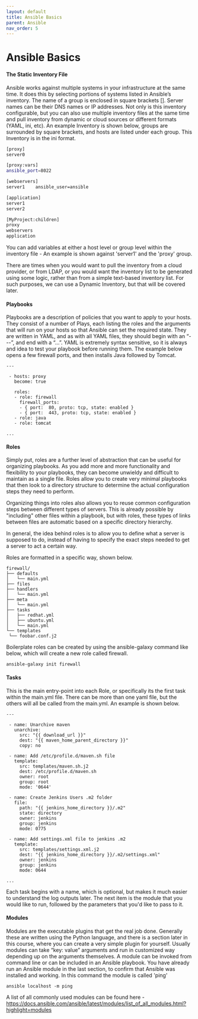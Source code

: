```yaml
---
layout: default
title: Ansible Basics
parent: Ansible
nav_order: 5
---
```


# Ansible Basics

#### The Static Inventory File
Ansible works against multiple systems in your infrastructure at the same time. It does this by selecting portions of systems listed in Ansible’s inventory. The name of a group is enclosed in square brackets []. Server names can be their DNS names or IP addresses.  Not only is this inventory configurable, but you can also use multiple inventory files at the same time and pull inventory from dynamic or cloud sources or different formats (YAML, ini, etc).  An example Inventory is shown below, groups are surrounded by square brackets, and hosts are listed under each group.  This Inventory is in the ini format.

```bash
[proxy]
server0

[proxy:vars]
ansible_port=8022

[webservers]
server1    ansible_user=ansible

[application]
server1
server2

[MyProject:children]
proxy
webservers
application
```

You can add variables at either a host level or group level within the inventory file - An example is shown against 'server1' and the 'proxy' group.

There are times when you would want to pull the inventory from a cloud provider, or from LDAP, or you would want the inventory list to be generated using some logic, rather than from a simple text-based inventory list. For such purposes, we can use a Dynamic Inventory, but that will be covered later.


#### Playbooks
Playbooks are a description of policies that you want to apply to your hosts.  They consist of a number of Plays, each listing the roles and the arguments that will run on your hosts so that Ansible can set the required state. They are written in YAML, and as with all YAML files, they should begin with an “---”, and end with a “...”.  YAML is extremely syntax sensitive, so it is always and idea to test your playbook before running them.  The example below opens a few firewall ports, and then installs Java followed by Tomcat.

```
---

 - hosts: proxy
   become: true

   roles:
   - role: firewall
     firewall_ports:
     - { port:  80, proto: tcp, state: enabled }
     - { port:  443, proto: tcp, state: enabled }
   - role: java
   - role: tomcat

...
```


#### Roles
Simply put, roles are a further level of abstraction that can be useful for organizing  playbooks. As you add more and more functionality and flexibility to your playbooks, they  can become unwieldy and difficult to maintain as a single file. Roles allow you to create very minimal playbooks that then look to a directory structure to determine the actual
configuration steps they need to perform.

Organizing things into roles also allows you to reuse common configuration steps between different types of servers. This is already possible by "including" other files within a playbook, but with roles, these types of links between files are automatic based on a specific directory hierarchy.

In general, the idea behind roles is to allow you to define what a server is supposed to do, instead of having to specify the exact steps needed to get a server to act a certain way.

Roles are formatted in a specific way, shown below.

```
firewall/
├── defaults
│   └── main.yml
├── files
├── handlers
│   └── main.yml
├── meta
│   └── main.yml
├── tasks
│   ├── redhat.yml
│   ├── ubuntu.yml
│   └── main.yml
└── templates
 └── foobar.conf.j2
 ```

Boilerplate roles can be created by using the ansible-galaxy command like below, which will create a new role called firewall.

```
ansible-galaxy init firewall
```


#### Tasks
This is the main entry-point into each Role, or specifically its
the first task within the main.yml file.  There can be more than one
yaml file, but the others will all be called from the main.yml.  An
example is shown below.

```
---

 - name: Unarchive maven
   unarchive:
     src: "{{ download_url }}"
     dest: "{{ maven_home_parent_directory }}"
     copy: no

 - name: Add /etc/profile.d/maven.sh file
   template:
     src: templates/maven.sh.j2
     dest: /etc/profile.d/maven.sh
     owner: root
     group: root
     mode: '0644'

 - name: Create Jenkins Users .m2 folder
   file:
     path: "{{ jenkins_home_directory }}/.m2"
     state: directory
     owner: jenkins
     group: jenkins
     mode: 0775

 - name: Add settings.xml file to jenkins .m2
   template:
     src: templates/settings.xml.j2
     dest: "{{ jenkins_home_directory }}/.m2/settings.xml"
     owner: jenkins
     group: jenkins
     mode: 0644

...
```

Each task begins with a name, which is optional, but makes it much easier to  understand the log outputs later.  The next item is the module that you would  like to run, followed by the parameters that you'd like to pass to it.


#### Modules
Modules are the executable plugins that get the real job done. Generally these are written using the Python language, and there is a section later in this course, where you can create a very simple plugin for yourself.  Usually modules can take “key: value” arguments and run in customized way depending up on the arguments themselves. A module can be invoked from command line or can be included in an Ansible playbook. You have already run an Ansible module in the last section, to confirm that Ansible was installed and working.  In this command the module is called 'ping'

```
ansible localhost -m ping
```

A list of all commonly used modules can be found here -
https://docs.ansible.com/ansible/latest/modules/list_of_all_modules.html?highlight=modules
